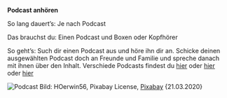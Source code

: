 **Podcast anhören**

So lang dauert’s: Je nach Podcast

Das brauchst du: Einen Podcast und Boxen oder Kopfhörer

So geht’s: 
Such dir einen Podcast aus und höre ihn dir an. 
Schicke deinen ausgewählten Podcast doch an Freunde und Familie und spreche danach mit ihnen über den Inhalt.
Verschiede Podcasts findest du [hier](https://www.zeit.de/podcasts) oder [hier](https://www.sueddeutsche.de/thema/Podcast) oder [hier](https://www.deutschlandfunk.de/podcasts.2516.de.html?drpp%3Ahash=displayAllBroadcasts)

![Podcast](https://cdn.pixabay.com/photo/2018/09/17/14/27/headphones-3683983_1280.jpg)
Bild: HOerwin56, Pixabay License, [Pixabay](https://pixabay.com/photos/headphones-radio-wireless-headphones-3683983/) {21.03.2020}

